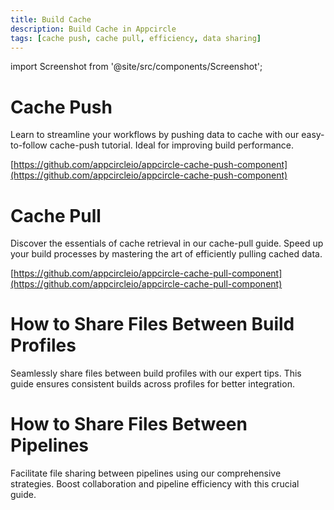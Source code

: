 ```yaml
---
title: Build Cache
description: Build Cache in Appcircle
tags: [cache push, cache pull, efficiency, data sharing]
---
```


import Screenshot from '@site/src/components/Screenshot';

# Cache Push

Learn to streamline your workflows by pushing data to cache with our easy-to-follow cache-push tutorial. Ideal for improving build performance.

[https://github.com/appcircleio/appcircle-cache-push-component](https://github.com/appcircleio/appcircle-cache-push-component)

# Cache Pull

Discover the essentials of cache retrieval in our cache-pull guide. Speed up your build processes by mastering the art of efficiently pulling cached data.

[https://github.com/appcircleio/appcircle-cache-pull-component](https://github.com/appcircleio/appcircle-cache-pull-component)

# How to Share Files Between Build Profiles

Seamlessly share files between build profiles with our expert tips. This guide ensures consistent builds across profiles for better integration.

# How to Share Files Between Pipelines

Facilitate file sharing between pipelines using our comprehensive strategies. Boost collaboration and pipeline efficiency with this crucial guide.